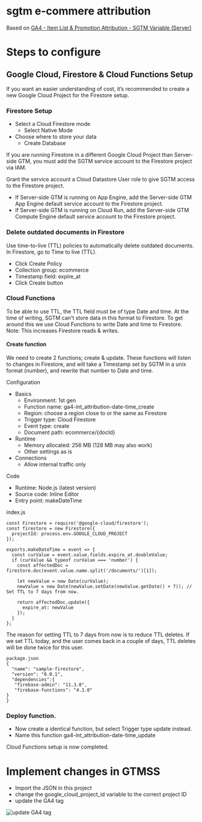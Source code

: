 # sgtm e-commere attribution

Based on [GA4 - Item List & Promotion Attribution - SGTM Variable (Server)](https://github.com/gtm-templates-knowit-experience/sgtm-ga4-ecom-item-list-promo-attribution)

# Steps to configure

## Google Cloud, Firestore & Cloud Functions Setup
If you want an easier understanding of cost, it’s recommended to create a new Google Cloud Project for the Firestore setup.

### Firestore Setup
* Select a Cloud Firestore mode
  * Select Native Mode
* Choose where to store your data
  * Create Database
  
If you are running Firestore in a different Google Cloud Project than Server-side GTM, you must add the SGTM service account to the Firestore project via IAM.

Grant the service account a Cloud Datastore User role to give SGTM access to the Firestore project.

* If Server-side GTM is running on App Engine, add the Server-side GTM App Engine default service account to the Firestore project.
* If Server-side GTM is running on Cloud Run, add the Server-side GTM Compute Engine default service account to the Firestore project.

### Delete outdated documents in Firestore
Use time-to-live (TTL) policies to automatically delete outdated documents.
In Firestore, go to Time to live (TTL).

* Click Create Policy
* Collection group: ecommerce
* Timestamp field: expire_at
* Click Create button
  
### Cloud Functions
To be able to use TTL, the TTL field must be of type Date and time. At the time of writing, SGTM can't store data in this format to Firestore. To get around this we use Cloud Functions to write Date and time to Firestore. Note: This increases Firestore reads & writes.

#### Create function
We need to create 2 functions; create & update. These functions will listen to changes in Firestore, and will take a Timestamp set by SGTM in a unix format (number), and rewrite that number to Date and time.

Configuration
* Basics
  * Environment: 1st gen
  * Function name: ga4-int_attribution-date-time_create
  * Region: choose a region close to or the same as Firestore
  * Trigger type: Cloud Firestore
  * Event type: create
  * Document path: ecommerce/{docId}
* Runtime
  * Memory allocated: 256 MB (128 MB may also work)
  * Other settings as is
* Connections
  * Allow internal traffic only

Code
* Runtime: Node.js (latest version)
* Source code: Inline Editor
* Entry point: makeDateTime
  
index.js

```
const Firestore = require('@google-cloud/firestore');
const firestore = new Firestore({
  projectId: process.env.GOOGLE_CLOUD_PROJECT
});

exports.makeDateTime = event => {
  const curValue = event.value.fields.expire_at.doubleValue;
  if (curValue && typeof curValue === 'number') {
    const affectedDoc = firestore.doc(event.value.name.split('/documents/')[1]);

    let newValue = new Date(curValue);
    newValue = new Date(newValue.setDate(newValue.getDate() + 7)); // Set TTL to 7 days from now.

    return affectedDoc.update({
      expire_at: newValue
    });
  }
};
```
The reason for setting TTL to 7 days from now is to reduce TTL deletes. If we set TTL today, and the user comes back in a couple of days, TTL deletes will be done twice for this user.

```
package.json
{
  "name": "sample-firestore",
  "version": "0.0.1",
  "dependencies":{
   "firebase-admin": "11.3.0",
   "firebase-functions": "4.1.0"
}
}
```

### Deploy function.

* Now create a identical function, but select Trigger type update instead.
* Name this function ga4-int_attribution-date-time_update
  
Cloud Functions setup is now completed.

# Implement changes in GTMSS

* Import the JSON in this project
* change the google_cloud_project_id variable to the correct project ID
* update the GA4 tag

![update GA4 tag](./images/update_ga4_tag.png)
